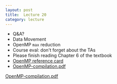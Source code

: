 ```yaml
---
layout: post
title:  Lecture 20
category: lecture
---
```


* Q&A?
* Data Movement
* OpenMP `max` reduction
* Course eval: don't forget about the TAs
* Please finish reading Chapter 6 of the textbook
* [OpenMP reference card](http://openmp.org/mp-documents/OpenMP3.1-CCard.pdf)
* [OpenMP-compilation.pdf][openmp-compilation]

[OpenMP-compilation.pdf][openmp-compilation]  

[openmp-compilation]: {{site.base}}/slides/pdf/OpenMP-compilation.pdf
